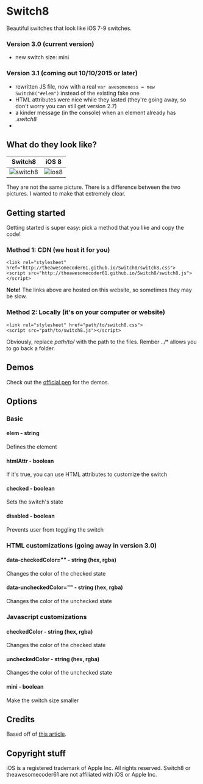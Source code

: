 Switch8
=======

Beautiful switches that look like iOS 7-9 switches.

### Version 3.0 (current version)
- new switch size: mini

### Version 3.1 (coming out 10/10/2015 or later)
- rewritten JS file, now with a real `var awesomeness = new Switch8("#elem")` instead of the existing fake one
- HTML attributes were nice while they lasted (they're going away, so don't worry you can still get version 2.7)
- a kinder message (in the console) when an element already has *.switch8*
- 
## What do they look like?
| Switch8        | iOS 8           |
| ------------- |:-------------:|
| ![switch8](http://i.imgur.com/8WNMXgG.png) | ![ios8](http://i.imgur.com/OA7HW81.jpg) |

They are not the same picture. There is a difference between the two pictures. I wanted to make that extremely clear.

## Getting started
Getting started is super easy: pick a method that you like and copy the code!

### Method 1: CDN (we host it for you)

```
<link rel="stylesheet" href="http://theawesomecoder61.github.io/Switch8/switch8.css">
<script src="http://theawesomecoder61.github.io/Switch8/switch8.js"></script>
```

**Note!** The links above are hosted on this website, so sometimes they may be slow.

### Method 2: Locally (it's on your computer or website)

```
<link rel="stylesheet" href="path/to/switch8.css">
<script src="path/to/switch8.js"></script>
```

Obviously, replace *path/to/* with the path to the files. Rember *../** allows you to go back a folder.

## Demos
Check out the [official pen](http://codepen.io/theawesomecoder61/pen/ueAgK) for the demos.

## Options

### Basic 
#### elem - string
Defines the element

#### htmlAttr - boolean
If it's true, you can use HTML attributes to customize the switch

#### checked - boolean
Sets the switch's state

#### disabled - boolean
Prevents user from toggling the switch

### HTML customizations (going away in version 3.0)

#### data-checkedColor="" - string (hex, rgba)

Changes the color of the checked state

#### data-uncheckedColor="" - string (hex, rgba)
Changes the color of the unchecked state

### Javascript customizations

#### checkedColor - string (hex, rgba)
Changes the color of the checked state

#### uncheckedColor - string (hex, rgba)
Changes the color of the unchecked state

#### mini - boolean
Make the switch size smaller

## Credits
Based off of [this article](http://wd.dizaina.net/en/experiments/ios7-style-switch/).

## Copyright stuff
iOS is a registered trademark of Apple Inc. All rights reserved. Switch8 or theawesomecoder61 are not affiliated with iOS or Apple Inc.

